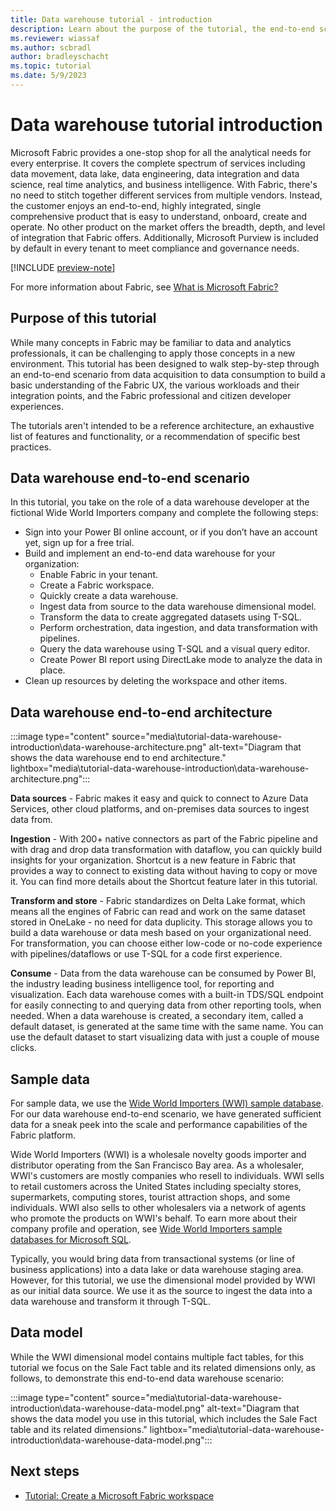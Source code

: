 ```yaml
---
title: Data warehouse tutorial - introduction
description: Learn about the purpose of the tutorial, the end-to-end scenario and architecture, the sample data, and the data model.
ms.reviewer: wiassaf
ms.author: scbradl
author: bradleyschacht
ms.topic: tutorial
ms.date: 5/9/2023
---
```


# Data warehouse tutorial introduction

Microsoft Fabric provides a one-stop shop for all the analytical needs for every enterprise. It covers the complete spectrum of services including data movement, data lake, data engineering, data integration and data science, real time analytics, and business intelligence. With Fabric, there's no need to stitch together different services from multiple vendors. Instead, the customer enjoys an end-to-end, highly integrated, single comprehensive product that is easy to understand, onboard, create and operate. No other product on the market offers the breadth, depth, and level of integration that Fabric offers. Additionally, Microsoft Purview is included by default in every tenant to meet compliance and governance needs.

[!INCLUDE [preview-note](../includes/preview-note.md)]

For more information about Fabric, see [What is Microsoft Fabric?](../get-started/microsoft-fabric-overview.md)

## Purpose of this tutorial

While many concepts in Fabric may be familiar to data and analytics professionals, it can be challenging to apply those concepts in a new environment. This tutorial has been designed to walk step-by-step through an end-to-end scenario from data acquisition to data consumption to build a basic understanding of the Fabric UX, the various workloads and their integration points, and the Fabric professional and citizen developer experiences.

The tutorials aren't intended to be a reference architecture, an exhaustive list of features and functionality, or a recommendation of specific best practices.

## Data warehouse end-to-end scenario

In this tutorial, you take on the role of a data warehouse developer at the fictional Wide World Importers company and complete the following steps:

- Sign into your Power BI online account, or if you don’t have an account yet, sign up for a free trial.
- Build and implement an end-to-end data warehouse for your organization:
  - Enable Fabric in your tenant.
  - Create a Fabric workspace.
  - Quickly create a data warehouse.
  - Ingest data from source to the data warehouse dimensional model.
  - Transform the data to create aggregated datasets using T-SQL.
  - Perform orchestration, data ingestion, and data transformation with pipelines.
  - Query the data warehouse using T-SQL and a visual query editor.
  - Create Power BI report using DirectLake mode to analyze the data in place.
- Clean up resources by deleting the workspace and other items.

## Data warehouse end-to-end architecture

:::image type="content" source="media\tutorial-data-warehouse-introduction\data-warehouse-architecture.png" alt-text="Diagram that shows the data warehouse end to end architecture." lightbox="media\tutorial-data-warehouse-introduction\data-warehouse-architecture.png":::

**Data sources** - Fabric makes it easy and quick to connect to Azure Data Services, other cloud platforms, and on-premises data sources to ingest data from.

**Ingestion** - With 200+ native connectors as part of the Fabric pipeline and with drag and drop data transformation with dataflow, you can quickly build insights for your organization. Shortcut is a new feature in Fabric that provides a way to connect to existing data without having to copy or move it. You can find more details about the Shortcut feature later in this tutorial.

**Transform and store** - Fabric standardizes on Delta Lake format, which means all the engines of Fabric can read and work on the same dataset stored in OneLake - no need for data duplicity. This storage allows you to build a data warehouse or data mesh based on your organizational need. For transformation, you can choose either low-code or no-code experience with pipelines/dataflows or use T-SQL for a code first experience.

**Consume** - Data from the data warehouse can be consumed by Power BI, the industry leading business intelligence tool, for reporting and visualization. Each data warehouse comes with a built-in TDS/SQL endpoint for easily connecting to and querying data from other reporting tools, when needed. When a data warehouse is created, a secondary item, called a default dataset, is generated at the same time with the same name. You can use the default dataset to start visualizing data with just a couple of mouse clicks.

## Sample data

For sample data, we use the [Wide World Importers (WWI) sample database](/sql/samples/wide-world-importers-what-is?view=sql-server-ver16&preserve-view=true). For our data warehouse end-to-end scenario, we have generated sufficient data for a sneak peek into the scale and performance capabilities of the Fabric platform.

Wide World Importers (WWI) is a wholesale novelty goods importer and distributor operating from the San Francisco Bay area. As a wholesaler, WWI's customers are mostly companies who resell to individuals. WWI sells to retail customers across the United States including specialty stores, supermarkets, computing stores, tourist attraction shops, and some individuals. WWI also sells to other wholesalers via a network of agents who promote the products on WWI's behalf. To earn more about their company profile and operation, see [Wide World Importers sample databases for Microsoft SQL](/sql/samples/wide-world-importers-what-is?view=sql-server-ver16&preserve-view=true).

Typically, you would bring data from transactional systems (or line of business applications) into a data lake or data warehouse staging area. However, for this tutorial, we use the dimensional model provided by WWI as our initial data source. We use it as the source to ingest the data into a data warehouse and transform it through T-SQL.

## Data model

While the WWI dimensional model contains multiple fact tables, for this tutorial we focus on the Sale Fact table and its related dimensions only, as follows, to demonstrate this end-to-end data warehouse scenario:

:::image type="content" source="media\tutorial-data-warehouse-introduction\data-warehouse-data-model.png" alt-text="Diagram that shows the data model you use in this tutorial, which includes the Sale Fact table and its related dimensions." lightbox="media\tutorial-data-warehouse-introduction\data-warehouse-data-model.png":::

## Next steps

- [Tutorial: Create a Microsoft Fabric workspace](tutorial-data-warehouse-create-workspace.md)
